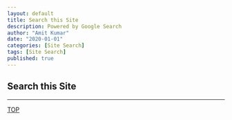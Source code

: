 ```yaml
---
layout: default
title: Search this Site
description: Powered by Google Search
author: "Amit Kumar"
date: "2020-01-01"
categories: [Site Search]
tags: [Site Search]
published: true
---
```


## Search this Site

<script async src="https://cse.google.com/cse.js?cx=0282b61fa65364991">
</script>
<div class="gcse-search"></div>

---

[TOP](#contents)
